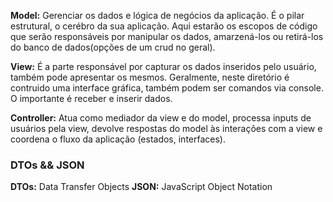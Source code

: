 **Model:** Gerenciar os dados e lógica de negócios da aplicação. É o pilar estrutural, o cerébro da sua aplicação. Aqui estarão os escopos de código que serão responsáveis por manipular os dados, amarzená-los ou retirá-los do banco de dados(opções de um crud no geral).

**View:** É a parte responsável por capturar os dados inseridos pelo usuário, também pode apresentar os mesmos. Geralmente, neste diretório é contruido uma interface gráfica, também podem ser comandos via console. O importante é receber e inserir dados.

**Controller:** Atua como mediador da view e do model, processa inputs de usuários pela view, devolve respostas do model às interações com a view e coordena o fluxo da aplicação (estados, interfaces).

### DTOs && JSON

**DTOs:** Data Transfer Objects
**JSON:**  JavaScript Object Notation